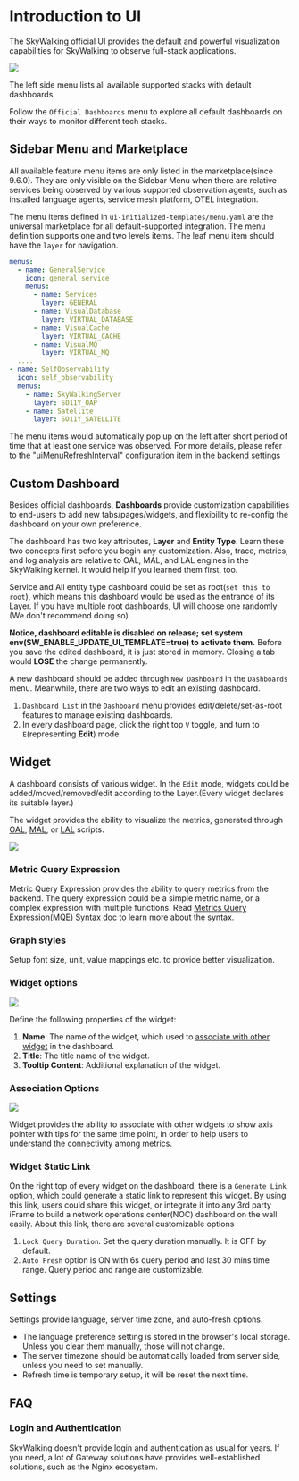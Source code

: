 # Introduction to UI

The SkyWalking official UI provides the default and powerful visualization capabilities for SkyWalking to observe full-stack applications.

<img src="https://skywalking.apache.org/ui-doc/10.2.0/home.png"/>

The left side menu lists all available supported stacks with default dashboards.

Follow the `Official Dashboards` menu to explore all default dashboards on their ways to monitor different tech stacks.

## Sidebar Menu and Marketplace

All available feature menu items are only listed in the marketplace(since 9.6.0). They are only visible on the Sidebar Menu when there are relative services
being observed by various supported observation agents, such as installed language agents, service mesh platform, OTEL integration.

The menu items defined in `ui-initialized-templates/menu.yaml` are the universal marketplace for all default-supported integration.
The menu definition supports one and two levels items. The leaf menu item should have the `layer` for navigation.

```yaml
menus:
  - name: GeneralService
    icon: general_service
    menus:
      - name: Services
        layer: GENERAL
      - name: VisualDatabase
        layer: VIRTUAL_DATABASE
      - name: VisualCache
        layer: VIRTUAL_CACHE
      - name: VisualMQ
        layer: VIRTUAL_MQ
  ....
- name: SelfObservability
  icon: self_observability
  menus:
    - name: SkyWalkingServer
      layer: SO11Y_OAP
    - name: Satellite
      layer: SO11Y_SATELLITE
```


The menu items would automatically pop up on the left after short period of time that at least one service was observed.
For more details, please refer to the "uiMenuRefreshInterval" configuration item in the [backend settings](../setup/backend/configuration-vocabulary.md)

## Custom Dashboard

Besides official dashboards, **Dashboards** provide customization capabilities to end-users to add new tabs/pages/widgets, and
flexibility to re-config the dashboard on your own preference.

The dashboard has two key attributes, **Layer** and **Entity Type**. Learn these two concepts first before you begin any
customization. Also, trace, metrics, and log analysis are relative to OAL, MAL, and LAL engines in the SkyWalking kernel. It would help if you
learned them first, too.

Service and All entity type dashboard could be set as root(`set this to root`), which means this dashboard would be used
as the entrance of its Layer. If you have multiple root dashboards, UI will choose one randomly (We don't recommend doing
so).

**Notice, dashboard editable is disabled on release; set system env(**SW_ENABLE_UPDATE_UI_TEMPLATE=true**) to activate
them.** Before you save the edited dashboard, it is just stored in memory. Closing a tab would **LOSE** the change permanently.

A new dashboard should be added through `New Dashboard` in the `Dashboards` menu.
Meanwhile, there are two ways to edit an existing dashboard.
1. `Dashboard List` in the `Dashboard` menu provides edit/delete/set-as-root features to manage existing dashboards.
2. In every dashboard page, click the right top `V` toggle, and turn to `E`(representing **Edit**) mode.

## Widget

A dashboard consists of various widget. In the `Edit` mode, widgets could be added/moved/removed/edit according to the Layer.(Every widget declares its suitable layer.)

The widget provides the ability to visualize the metrics, generated through [OAL](../concepts-and-designs/mal.md), [MAL](../concepts-and-designs/mal.md), or [LAL](../concepts-and-designs/lal.md) scripts.

<img src="https://skywalking.apache.org/ui-doc/10.2.0/customize-dashboard-metrics-20250202.png" />

### Metric Query Expression
Metric Query Expression provides the ability to query metrics from the backend. 
The query expression could be a simple metric name, or a complex expression with multiple functions.
Read [Metrics Query Expression(MQE) Syntax doc](../api/metrics-query-expression.md) to learn more about the syntax.

### Graph styles

Setup font size, unit, value mappings etc. to provide better visualization.

### Widget options

<img src="https://skywalking.apache.org/screenshots/9.2.0/customize-dashboard-metrics-20220817-options.png" />

Define the following properties of the widget:
1. **Name**: The name of the widget, which used to [associate with other widget](#association-options) in the dashboard.
2. **Title**: The title name of the widget.
3. **Tooltip Content**: Additional explanation of the widget.

### Association Options

<img src="https://skywalking.apache.org/screenshots/9.2.0/customize-dashboard-metrics-20220817-association.png" />

Widget provides the ability to associate with other widgets to show axis pointer with tips for the same time point, in order to help users to understand
the connectivity among metrics.

### Widget Static Link
On the right top of every widget on the dashboard, there is a `Generate Link` option, which could generate a static
link to represent this widget.
By using this link, users could share this widget, or integrate it into any 3rd party iFrame to build a
network operations center(NOC) dashboard on the wall easily.
About this link, there are several customizable options
1. `Lock Query Duration`. Set the query duration manually. It is OFF by default.
2. `Auto Fresh` option is ON with 6s query period and last 30 mins time range. Query period and range are customizable.

## Settings

Settings provide language, server time zone, and auto-fresh options. 
- The language preference setting is stored in the browser's local storage. Unless you clear them manually, those will not change.
- The server timezone should be automatically loaded from server side, unless you need to set manually.
- Refresh time is temporary setup, it will be reset the next time.

## FAQ

### Login and Authentication

SkyWalking doesn't provide login and authentication as usual for years. If you need, a lot of Gateway solutions have
provides well-established solutions, such as the Nginx ecosystem.
